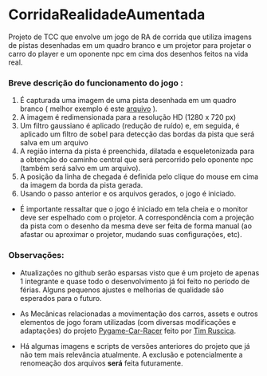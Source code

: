 # CorridaRealidadeAumentada

Projeto de TCC que envolve um jogo de RA de corrida que utiliza imagens de pistas desenhadas em um quadro branco e um projetor para projetar o carro do player e um oponente npc em cima dos desenhos feitos na vida real.

### Breve descrição do funcionamento do jogo :


1. É capturada uma imagem de uma pista desenhada em um quadro branco ( melhor exemplo é este [arquivo](pictures/IMG_20240419_134307~2.jpg) ).
2. A imagem é redimensionada para a resolução HD (1280 x 720 px)
3. Um filtro gaussiano é aplicado (redução de ruído) e, em seguida, é aplicado um filtro de sobel para detecção das bordas da pista que será salva em um arquivo
4. A região interna da pista é preenchida, dilatada e esqueletonizada para a obtenção do caminho central que será percorrido pelo oponente npc (também será salvo em um arquivo).
5. A posição da linha de chegada é definida pelo clique do mouse em cima da imagem da borda da pista gerada.
6. Usando o passo anterior e os arquivos gerados, o jogo é iniciado.

+ É importante ressaltar que o jogo é iniciado em tela cheia e o monitor deve ser espelhado com o projetor. A correspondência com a projeção da pista com o desenho da mesma deve ser feita de forma manual (ao afastar ou aproximar o projetor, mudando suas configurações, etc).

### Observações:
+ Atualizações no github serão esparsas visto que é um projeto de apenas 1 integrante e quase todo o desenvolvimento já foi feito no período de férias. Alguns pequenos ajustes e melhorias de qualidade são esperados para o futuro.

+ As Mecânicas relacionadas a movimentação dos carros, assets e outros elementos de jogo foram utilizadas (com diversas modificações e adaptações) do projeto [Pygame-Car-Racer](https://github.com/techwithtim/Pygame-Car-Racer) feito por [Tim Ruscica](https://github.com/techwithtim).

+ Há algumas imagens e scripts de versões anteriores do projeto que já não tem mais relevância atualmente. A exclusão e potencialmente a renomeação dos arquivos **será** feita futuramente.
